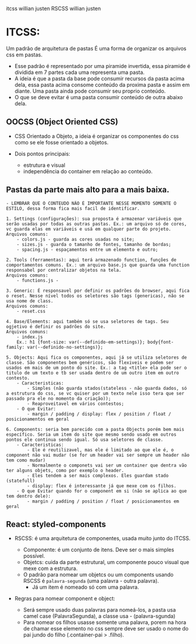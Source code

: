 
itcss willian justen
RSCSS willian justen

# ITCSS: 
Um padrão de arquitetura de pastas
É uma forma de organizar os arquivos css em pastas.
- Esse padrão é representado por uma piramide invertida, essa piramide é dividida em 7 partes cada uma representa uma pasta.
- A ideia é que a pasta da base pode consumir recursos da pasta acima dela, essa pasta acima consome conteúdo da proxima pasta e assim em diante. Uma pasta ainda pode consumir seu proprio conteúdo.
- O que se deve evitar é uma pasta consumir conteúdo de outra abaixo dela.

## OOCSS (Object Oriented CSS)
- CSS Orientado a Objeto, a ideia é organizar os componentes do css como se ele fosse orientado a objetos.

- Dois pontos principais:
    - estrutura e visual
    - independência do container em relação ao conteúdo.

## Pastas da parte mais alto para a mais baixa.
 
    - LEMBRAR QUE O CONTEUDO NÃO É IMPORTANTE NESSE MOMENTO SOMENTE O ESTILO, dessa forma fica mais facil de identificar.

    1. Settings (configurações): sua proposta é armazenar variáveis que serão usadas por todas as outras pastas. Ex.: um arquivo só de cores, vc guarda elas em variáveis e usá em qualquer parte do projeto.
    Arquivos comuns: 
        - colors.js - guarda as cores usadas no site; 
        - sizes.js - guarda o tamanho de fontes, tamanho de bordas;
        - spacing.js - espaçamentos entre um elemento e outro;

    2. Tools (ferramentas): aqui terá armazenado function, funções de comportamentos comuns. Ex.: um arquivo base.js que guarda uma function responsabel por centralizar objetos na tela.
    Arquivos comuns: 
        - functions.js - 

    3. Generic: É responsavel por definir os padrões do browser, aqui fica o reset. Nesse nível todos os seletores são tags (genericas), não se usa nome de class.
    Arquivos comuns:
        - reset.css

    4. Base/Elements: aqui também só se usa seletores de tags. Seu ogjetivo é definir os padrões do site.
    Arquivos comuns:
        - index.js  
        Ex.: h1 {font-size: var(--definido-em-settings)}; body{font-family: var(--definido-no-settings)};

    5. Objects: Aqui fica os componentes, aqui já se utiliza seletores de classe. São componentes bem genéricos, são flexiveis e podem ser usados em mais de um ponto do site. Ex.: a tag <title> ela pode ser o titulo de um texto e tb ser usada dentro de um outro item em outro contesto.
        - Caracteristicas:
            - Simples (não guarda stados(stateless - não guarda dados, só a estrutura do css, se vc quiser por um texto nele isso tera que ser passado pra ele no momento da criação));
            - Reaproveitavel em vários contestos;
        - O que Evitar:
            - margin / padding / display: flex / position / float / posicionamentos em geral

    6. Components: seria bem parecido com a pasta Objects porém bem mais específico. Seria um item do site que mesmo sendo usado em outros pontos ele continua sendo igual. Só usa seletores de classe.
        - Caracteristicas:
            - Ele é reutilizavel, mas ele é limitado ao que ele é, o component não vai mudar (se for um header vai ser sempre um header não tem como mudar)
            - Normalmente o componets vai ser um container que dentra vão ter alguns objets, como por exemplo o header.
            - Eles tendem a ser mais complexos. Eles guardam stado (statefull) 
            - display: flex é interessante já que mexe com os filhos.
        - O que Evitar quando for o component em si (não se aplica ao que tem dentro dele):
            - margin / padding / position / float / posicionamentos em geral




   ## React: styled-components



- RSCSS: é uma arquitetura de componentes, usada muito junto do ITCSS.
    - Componente: é um conjunto de itens. Deve ser o mais simples possível.
    - Objetcs: cuida da parte estrutural, um componente pouco visual que mexe com a estrutura.
    - O padrão para nomear um objetcs ou um components usando RSCSS é `palavra-segunda` (uma palavra - outra palavra).
        - Já um item é nomeado só com uma palavra.


- Regras para nomear component e object:
    - Será sempre usado duas palavras para nomeá-los, a pasta usa camel case (PalavraSegunda), a classe usa - (palavra-sgunda)
    - Para nomear os filhos usasse somente uma palavra, porem na hora de chamar esse elemento no css sempre deve ser usado o nome do pai jundo do filho (.container-pai > .filho).